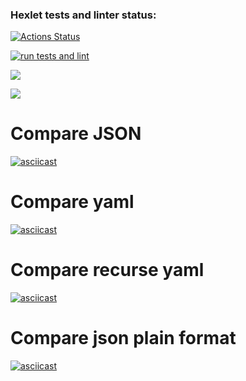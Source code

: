 ### Hexlet tests and linter status:
[![Actions Status](https://github.com/popov76/frontend-project-lvl2/workflows/hexlet-check/badge.svg)](https://github.com/popov76/frontend-project-lvl2/actions)

[![run tests and lint](https://github.com/popov76/frontend-project-lvl2/actions/workflows/gendif.yml/badge.svg)](https://github.com/popov76/frontend-project-lvl2/actions/workflows/gendif.yml)

<a href="https://codeclimate.com/github/popov76/frontend-project-lvl2/maintainability"><img src="https://api.codeclimate.com/v1/badges/c389a52a84f5c4b9427f/maintainability" /></a>

<a href="https://codeclimate.com/github/popov76/frontend-project-lvl2/test_coverage"><img src="https://api.codeclimate.com/v1/badges/c389a52a84f5c4b9427f/test_coverage" /></a>
# Compare JSON
[![asciicast](https://asciinema.org/a/kbPTeZSPyZzukjIaL0SyT64Iy.svg)](https://asciinema.org/a/kbPTeZSPyZzukjIaL0SyT64Iy)
# Compare yaml
[![asciicast](https://asciinema.org/a/kbPTeZSPyZzukjIaL0SyT64Iy.svg)](https://asciinema.org/a/kbPTeZSPyZzukjIaL0SyT64Iy)
# Compare recurse yaml
[![asciicast](https://asciinema.org/a/jbovutj2aVrbaXCyZNJrfLNcG.svg)](https://asciinema.org/a/jbovutj2aVrbaXCyZNJrfLNcG)
# Compare json plain format
[![asciicast](https://asciinema.org/a/uDg6GrngOWAsHwTMcZXkPL8Du.svg)](https://asciinema.org/a/uDg6GrngOWAsHwTMcZXkPL8Du)

